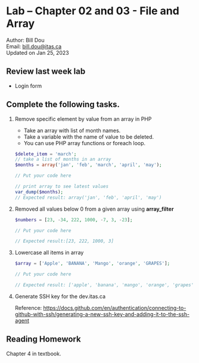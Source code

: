 # Lab – Chapter 02 and 03 - File and Array

Author: Bill Dou \
Email: bill.dou@itas.ca \
Updated on Jan 25, 2023

## Review last week lab
- Login form

## Complete the following tasks.

1. Remove specific element by value from an array in PHP
    - Take an array with list of month names.
    - Take a variable with the name of value to be deleted.
    - You can use PHP array functions or foreach loop.
    ```php
    $delete_item = 'march';
    // take a list of months in an array
    $months = array('jan', 'feb', 'march', 'april', 'may');

    // Put your code here

    // print array to see latest values
    var_dump($months);
    // Expected result: array('jan', 'feb', 'april', 'may')
    ```
2. Removed all values below 0 from a given array using **array_filter**
    ```php
    $numbers = [23, -34, 222, 1000, -7, 3, -23];

    // Put your code here

    // Expected result:[23, 222, 1000, 3]
    ```
3. Lowercase all items in array
    ```php
    $array = ['Apple', 'BANANA', 'Mango', 'orange', 'GRAPES'];

    // Put your code here

    // Expected result: ['apple', 'banana', 'mango', 'orange', 'grapes']
    ```

4. Generate SSH key for the dev.itas.ca

    Reference: https://docs.github.com/en/authentication/connecting-to-github-with-ssh/generating-a-new-ssh-key-and-adding-it-to-the-ssh-agent

## Reading Homework
Chapter 4 in textbook.

